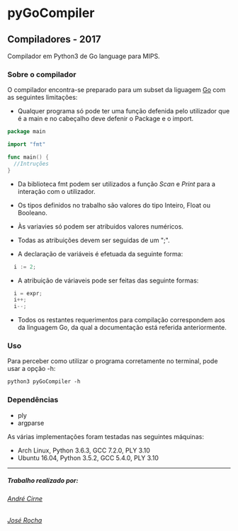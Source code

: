 # pyGoCompiler
## Compiladores - 2017
Compilador em Python3 de Go language para MIPS.
### Sobre o compilador
O compilador encontra-se preparado para um subset da liguagem <a href="https://golang.org/">Go</a> com as seguintes limitações:

* Qualquer programa só pode ter uma função defenida pelo utilizador que é a main e no cabeçalho deve defenir o Package e o import.

```Go
package main

import "fmt"

func main() {
  //Intruções
}
```
* Da biblioteca fmt podem ser utilizados a função *Scan* e *Print* para a interação com o utilizador.

* Os tipos definidos no trabalho são valores do tipo Inteiro, Float ou Booleano.

* Às variavies só podem ser atribuidos valores numéricos.

* Todas as atribuições devem ser seguidas de um ";".

* A declaração de variáveis é efetuada da seguinte forma:
```Go
  i := 2;
```
* A atribuição de váriaveis pode ser feitas das seguinte formas:
```Go
  i = expr;
  i++;
  i--;
```
* Todos os restantes requerimentos para compilação correspondem aos da linguagem Go, da qual a documentação está referida anteriormente.

### Uso
Para perceber como utilizar o programa corretamente no terminal, pode usar a opção -h:
```txt
python3 pyGoCompiler -h
```
### Dependências
* ply
* argparse

As várias implementações foram testadas nas seguintes máquinas:
* Arch Linux, Python 3.6.3, GCC 7.2.0, PLY 3.10
* Ubuntu 16.04, Python 3.5.2, GCC 5.4.0, PLY 3.10
***
##### Trabalho realizado por:
###### [André Cirne](https://sigarra.up.pt/fcup/pt/fest_geral.cursos_list?pv_num_unico=201505860)
###### [José Rocha](https://sigarra.up.pt/fcup/pt/fest_geral.cursos_list?pv_num_unico=201503229)
